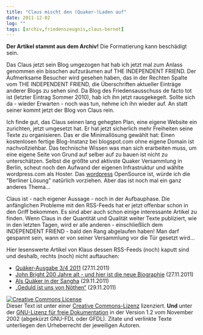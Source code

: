 ```yaml
---
title: "Claus mischt den (Quaker-)Laden auf"
date: 2011-12-02
log: ""
tags: [archiv,friedenszeugnis,claus-bernet]
---
```

**Der Artikel stammt aus dem Archiv!** Die Formatierung kann beschädigt sein.

Das Claus jetzt sein Blog umgezogen hat hab ich jetzt mal zum Anlass genommen ein bisschen aufzuräumen auf THE INDEPENDENT FRIEND. Der Aufmerksame Besucher wird gesehen haben, das in der Rechten Spalte vom THE INDEPENDENT FRIEND, die Überschriften aktueller Einträge anderer Blogs zu sehen sind. Da Blog des Friedensausschuss de facto tot ist (letzter Eintrag Sommer 2010), hab ich ihn jetzt rausgekegelt. Sollte sich da - wieder Erwarten - noch was tun, nehme ich ihn wieder auf. An statt seiner kommt jetzt der Blog von Claus rein.

<!--break-->
Ich finde gut, das Claus seinen lang gehegten Plan, eine eigene Website ein zurichten, jetzt umgesetzt hat. Er hat jetzt sicherlich mehr Freiheiten seine Texte zu organisieren. Das er die Minimallösung gewählt hat: Einen kostenlosen fertige Blog-Instanz bei blogspot.com ohne eigene Domain ist nachvollziehbar. Das technische Wissen was man sich erarbeiten muss, um eine eigene Seite von Grund auf selber auf zu bauen ist nicht zu unterschätzen. Selbst die größte und aktivste Quaker Versammlung in Berlin, scheut noch den Aufwand der eigenen Infrastruktur und wählte wordpress.com als Hoster. Das <a href="http://de.wikipedia.org/wiki/WordPress">wordpress</a> OpenSource ist, würde ich die "Berliner Lösung" natürlich vorziehen. Aber das ist noch mal ein ganz anderes Thema...


Claus ist - nach eigener Aussage - noch in der Aufbauphase. Die anfänglichen Probleme mit den RSS-Feeds hat er jetzt offenbar schon in den Griff bekommen. Es sind aber auch schon einige interessante Artikel zu finden. Wenn Claus in der Quantität und Qualität weiter Texte publiziert, wie in den letzten Tagen, wird er alle anderen - einschließlich dem INDEPENDENT FRIEND - bald den Rang abgelaufen haben! Man darf gespannt sein, wann er von seiner Versammlung vor die Tür gesetzt wird...


Hier lesenswerte Artikel von Klaus dessen RSS-Feeds (noch) kaputt sind und deshalb, rechts (noch) nicht auftauchen:
<ul>
<li><a href="http://quaekernachrichten.blogspot.com/2011/11/quaker-ausgabe-34-2011-nun-also-ist-der.html">Quäker-Ausgabe 3/4 2011</a> (27.11.2011)</li>
<li><a href="http://quaekernachrichten.blogspot.com/2011/11/john-bright-200-jahre-alt-und-hier-ist.html">John Bright 200 Jahre alt - und hier ist die neue Biographie</a> (27.11.2011)</li>
<li><a href="http://quaekernachrichten.blogspot.com/2011/11/als-quaker-in-der-sangha-viele-quaker.html">Als Quäker in der Sangha</a> (29.11.2011)</li>
<li><a href="http://quaekernachrichten.blogspot.com/2011/11/geduldist-uns-von-nothen-fur-das.html">„Geduld ist uns von Nöthen“</a> (29.11.2011)</li>
</ul>



<a href="http://creativecommons.org/licenses/by-sa/3.0/de/" rel="license"><img src="http://i.creativecommons.org/l/by-sa/3.0/de/88x31.png" style="border-width: 0pt;" alt="Creative Commons License" /></a><br />
Dieser <span rel="dc:type" href="http://purl.org/dc/dcmitype/Text" xmlns:dc="http://purl.org/dc/elements/1.1/">Text</span> ist unter einer <a href="http://creativecommons.org/licenses/by-sa/3.0/de/" rel="license">Creative Commons-Lizenz</a> lizenziert. **Und** unter der <a href="http://de.wikipedia.org/wiki/GFDL">GNU-Lizenz f&uuml;r freie Dokumentation</a> in der Version 1.2 vom November 2002 (abgek&uuml;rzt GNU-FDL oder GFDL). Zitate und verlinkte Texte unterliegen den Urheberrecht der jeweiligen Autoren.
